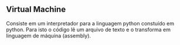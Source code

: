 ## Virtual Machine 
Consiste em um interpretador para a linguagem python constuído em python. Para isto o código lê um arquivo de texto e o transforma em linguagem de máquina (assembly).
